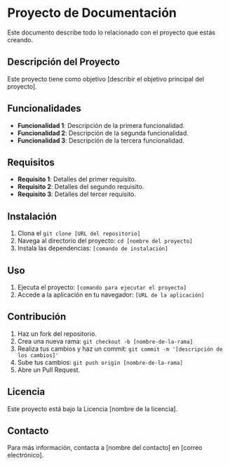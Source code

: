 # Proyecto de Documentación

Este documento describe todo lo relacionado con el proyecto que estás creando.

## Descripción del Proyecto

Este proyecto tiene como objetivo [describir el objetivo principal del proyecto]. 

## Funcionalidades

- **Funcionalidad 1**: Descripción de la primera funcionalidad.
- **Funcionalidad 2**: Descripción de la segunda funcionalidad.
- **Funcionalidad 3**: Descripción de la tercera funcionalidad.

## Requisitos

- **Requisito 1**: Detalles del primer requisito.
- **Requisito 2**: Detalles del segundo requisito.
- **Requisito 3**: Detalles del tercer requisito.

## Instalación

1. Clona el  `git clone [URL del repositorio]`
2. Navega al directorio del proyecto: `cd [nombre del proyecto]`
3. Instala las dependencias: `[comando de instalación]`

## Uso

1. Ejecuta el proyecto: `[comando para ejecutar el proyecto]`
2. Accede a la aplicación en tu navegador: `[URL de la aplicación]`

## Contribución

1. Haz un fork del repositorio.
2. Crea una nueva rama: `git checkout -b [nombre-de-la-rama]`
3. Realiza tus cambios y haz un commit: `git commit -m '[descripción de los cambios]'`
4. Sube tus cambios: `git push origin [nombre-de-la-rama]`
5. Abre un Pull Request.

## Licencia

Este proyecto está bajo la Licencia [nombre de la licencia].

## Contacto

Para más información, contacta a [nombre del contacto] en [correo electrónico].
